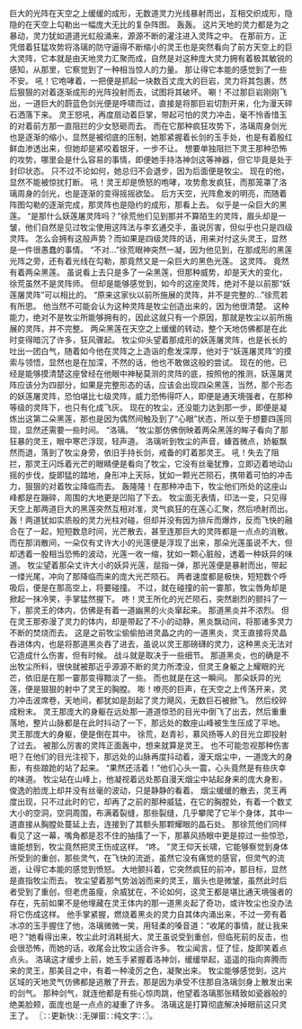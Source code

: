 巨大的光阵在天空之上缓缓的成形，无数道灵力光线暴射而出，互相交织成形，隐隐的在天空上勾勒出一幅庞大无比的复杂阵图。
轰轰。
这片天地的灵力都是为之暴动，灵力犹如道道光虹般涌来，源源不断的灌注进入灵阵之中。
在那前方，正凭借着狂猛攻势将洛璃的防守逼得不断缩小的灵王也是突然看向了前方天空上的巨大灵阵，它本就是由天地灵力汇聚而成，自然是对这种庞大灵力拥有着极其敏锐的感知，从那里，它察觉到了一种相当惊人的力量。
那让得它本能的感觉到了一些不安。
吼！它咆哮着，一把便是抓起一块数百丈庞大的巨岩，灵力将其包裹，然后狠狠的对着逐渐成形的光阵投射而去，试图将其破坏。
唰！不过那巨岩刚刚飞出，一道巨大的蔚蓝色剑光便是呼啸而过，直接是将那巨岩切割开来，化为漫天碎石洒落下来。
灵王怒吼，再度扇动着巨掌，带起可怕的灵力冲击，毫不怜香惜玉的对着前方那一直阻拦的少女怒砸而去。
而在它那种疯狂攻势下，洛璃周身剑光也是逐渐的缩小，显然是被彻底的压制，她那紧握着长剑的玉手处，也是有着殷红鲜血渗透出来，但她却是紧咬着银牙，一步不让。
想要单独阻拦下灵王那种恐怖的攻势，哪里会是什么容易的事情，即便她手持洛神剑这等神器，但它毕竟是处于封印状态。
只不过不论如何，她总归不会退步，因为后面便是牧尘。
现在的他，显然不能被惊扰打断。
吼！灵王却是愤怒的咆哮，攻势愈发疯狂，而那笼罩了洛璃周身的剑光，也是逐渐的变得摇摇欲坠。
后方天空，光阵愈发的明亮，而随着阵图勾勒的逐渐完成，那灵阵也是隐约的成形，那看上去。
似乎是一朵巨大的黑莲。
“是那什么妖莲屠灵阵吗？”徐荒他们见到那并不算陌生的灵阵，眉头却是一皱，他们自然是见过牧尘使用这阵法与李玄通交手，虽说厉害，但似乎也只是四级灵阵。
怎么会拥有这般声势？而如果是四级灵阵的话，用来对付这头灵王，显然是一件很愚蠢的事情。
“不对...”徐荒眼神突然一凝，因为他见到，在那成形的黑莲光阵之旁，还有着光线在勾勒，那竟然又是一朵巨大的黑色光莲。
这灵阵。
竟然有着两朵黑莲。
虽说看上去只是多了一朵黑莲，但那种威势，却是天大的变化，徐荒虽然不是灵阵师。
但却是能够感觉到，如今的这座灵阵，绝对不是以前那“妖莲屠灵阵”可以相比的。
“原来这家伙以前所施展的灵阵，并不是完整的...”徐荒若有所思。
他当然不可能会认为这种灵阵是牧尘创造出来的，因为他很清楚。
这种能力，绝对不是牧尘所能够拥有的，因此这就只有一个原因，那就是牧尘以前所施展的灵阵，并不完整。
两朵黑莲在天空之上缓缓的转动，整个天地仿佛都是在此时变得暗沉了许多，狂风骤起。
牧尘仰头望着那成形的妖莲屠灵阵，也是长长的吐出一团白气，随着如今他在灵阵之上造诣的愈发深厚，他对于“妖莲屠灵阵”的摸索与领悟，显然也是在加深，不然的话，他也不敢做这般的尝试。
现在的他，已经是能够摸清楚这座曾经在他眼中神秘莫测的灵阵的底，按照他的推测，妖莲屠灵阵应该分为四部分，如果是完整形态的话，应该会出现四朵黑莲，当然，那个形态的妖莲屠灵阵，恐怕堪比七级灵阵，威力恐怖得吓人，即便是通天境强者，在那种等级的灵阵下，也只有化成飞灰。
现在的牧尘，还没能力达到那一步，即便是凝炼出这第二朵黑莲，那也是因为偶然间触及到了“心眼”状态，所以至于想要四莲同现，显然还需要一些时间。
“洛璃。
”牧尘那仿佛倒映着两朵黑莲的眸子看向了那狂暴的灵王，眼中寒芒浮现，轻声道。
洛璃听到牧尘的声音，螓首微点，娇躯飘然而退，落到了牧尘身旁，依旧手持长剑，戒备的盯着那灵王。
吼！失去了阻拦，那灵王闪烁着光芒的眼睛便是看向了牧尘，它没有丝毫犹豫，立即迈着地动山摇的步伐，旋即猛的踏地，身形冲上天际，犹如一颗光芒陨石，携带着可怕的冲击力，狠狠的对着牧尘降临而去。
轰隆隆！在那种冲击下，牧尘他们所处的这座山峰都是在蹦碎，周围的大地更是凹陷了下去。
牧尘面无表情，印法一变，只见得天空上那两道巨大的黑莲突然互相对准，灵气疯狂的在莲心汇聚，然后喷射而出。
轰！两道犹如实质般的灵力光柱对碰，但却并没有因为排斥而爆炸，反而飞快的融合在了一起，短短数息时间，光芒散去，甚至连那巨大的灵阵都是一点点的消散。
而在那消散间，一朵仅有丈许大小的光莲便是浮现了出来，那朵光莲虽说不大，但却透着一股相当恐怖的波动，光莲一收一缩，犹如一颗心脏般，透着一种妖异的味道。
牧尘望着那朵丈许大小的妖异光莲，屈指一弹，那光莲便是暴射而出，带起一缕光尾，冲向了那降临而来的庞大光芒陨石。
两者速度都是极快，短短数个呼吸后，便是在那高空上，将要碰撞。
不过，就在碰撞的前一霎那，牧尘唇角却是掀起一抹冷笑，手掌猛然握下。
咚！灵王所化的光芒陨石，突然剧烈的颤抖了一下，那灵王的体内，仿佛是有着一道幽黑的火炎窜起来。
那道黑炎并不浓烈。
但在灵王那弥漫了灵力的体内，却是带起了不小的动静，黑炎飘动间，将那诸多灵力不断的焚烧而去。
这是之前牧尘偷偷拍进灵晶之内的一道黑炎，灵王直接将灵晶吞进体内，也是将那道黑炎吞了进去，虽说以灵王那磅礴的灵力，这种黑炎无法对它造成什么伤害，但有时候。
战斗就是取决于一些细节。
那道黑炎，也的确是不出牧尘所料，很快就被那近乎源源不断的灵力所湮没，但灵王身躯之上耀眼的光芒，依旧是在那一霎那变得黯淡了一些。
而也就是在这一瞬间。
那朵妖异的光莲，便是狠狠的射中了灵王的胸膛。
嘭！嘹亮的巨声，在天空之上传荡开来，灵力冲击波席卷，天地间，都犹如是刮起了灵力飓风，无数巨石被掀飞。
然后绞碎成粉末。
灵王那庞大的身躯在远处那一道道惊恐的目光中倒飞了出去，然后重重落地，整片山脉都是在此时抖动了一下，那远处的数座山峰被生生压成了平地。
灵王那庞大的身躯，便是倒在其中。
徐荒，赵青衫，慕风扬等人的目光立即投射了过去。
被那么厉害的灵阵正面轰中，想来就算是灵王。
也不可能忽视那种伤害吧？在他们的目光注视下，那远处的山脉再度抖动着，漫天烟尘中，一道庞大的身影，有些踉跄的站了起来。
“果然还活着！”他们心头一震，心头竟然是有些庆幸的味道。
牧尘站在山峰上，他凝视着远处那自漫天烟尘中站起身来的庞大身影，俊逸的脸庞上却并没有丝毫的波动，只是静静的看着。
烟尘缓缓的散去，灵王再度出现，只不过此时的它，却再了之前的那种威猛，在它的胸膛处，有着一个数丈大小的空洞，空洞周围，布满着裂缝，那些裂缝，几乎攀爬了它半个身体，其中一道直接从胸膛处蔓延上去，连接到了其额头那颗耀眼的晶石处。
那徐荒他们同样看见了这一幕，嘴角都是忍不住的抽搐了一下，那慕风扬眼中更是掠过一些惊恐，谁能想到，牧尘竟然把灵王伤成这样。
“咚。
”灵王仰天长啸，它能够察觉到身体所受到的重创，那些灵气，在飞快的流逝，虽然它没有痛觉的感官，但灵气的流逝，让得它本能的感觉到愤怒。
大地颤抖着，它突然疯狂的前冲，那目标，显然是直指牧尘而去。
牧尘望着那气势汹汹而来的灵王，眉头也是微皱，虽然此时后者受到了重创，但老虎虽瘦，余威犹在，不论如何，这灵王都是堪比通天境强者的存在，先前如果不是他埋藏在灵王体内的那一道黑炎起了奇功，或许牧尘也没办法将它伤成这样。
他手掌紧握，燃烧着黑炎的灵力自其体内涌出来，不过一旁有着冰凉的玉手握住了他，洛璃微微一笑，用轻柔的嗓音道：“收尾的事情，就让我来吧？”她看得出来，牧尘此时消耗挺大，灵王虽说受到重创，但临死前的反击，也会很恐怖，而她的话，收尾会比牧尘适合许多。
牧尘闻言，怔了怔，旋即笑着点点头。
洛璃这才缓步上前，她玉手紧握着洛神剑，缓缓举起，遥遥的指向奔腾而来的灵王，那美目之中，有着一种凌厉之色，凝聚出来。
牧尘能够感觉到，这片区域的天地灵气仿佛都是逃散了开去，那是因为承受不住那自洛璃剑身上散发出来的剑气。
那种剑气，就连他都是有些心惊肉跳，他望着洛璃那张精致如瓷器般的绝美脸颊，面庞也是一点点的凝重了许多。
洛璃这是打算彻底解决掉眼前这只灵王了。
〖∷更新快∷无弹窗∷纯文字∷〗。
